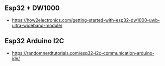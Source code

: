 
## Esp32 + DW1000
* https://how2electronics.com/getting-started-with-esp32-dw1000-uwb-ultra-wideband-module/

## Esp32 Arduino I2C
* https://randomnerdtutorials.com/esp32-i2c-communication-arduino-ide/

